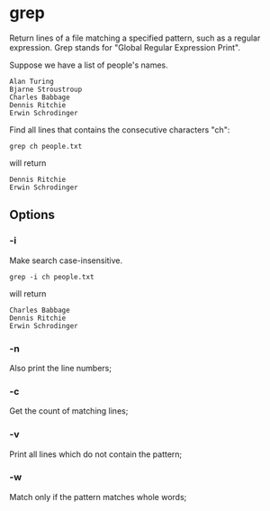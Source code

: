 # grep

Return lines of a file matching a specified pattern, such as a regular expression. Grep
stands for "Global Regular Expression Print".

Suppose we have a list of people's names.

```
Alan Turing
Bjarne Stroustroup
Charles Babbage
Dennis Ritchie
Erwin Schrodinger
```

Find all lines that contains the consecutive characters "ch":

```shell
grep ch people.txt
```

will return

```
Dennis Ritchie
Erwin Schrodinger
```

## Options

### -i

Make search case-insensitive.

```shell
grep -i ch people.txt
```

will return

```
Charles Babbage
Dennis Ritchie
Erwin Schrodinger
```

### -n

Also print the line numbers;

### -c

Get the count of matching lines;

### -v

Print all lines which do not contain the pattern;

### -w

Match only if the pattern matches whole words;

